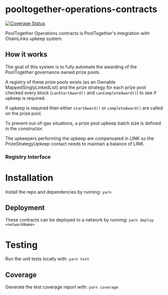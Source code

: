 # pooltogether-operations-contracts

[![Coverage Status](https://coveralls.io/repos/github/pooltogether/pooltogether-operations-contracts/badge.svg?branch=main)](https://coveralls.io/github/pooltogether/pooltogether-operations-contracts?branch=main)


PoolTogether Operations contracts is PoolTogether's integration with ChainLinks upkeep system.

## How it works

The goal of this system is to fully automate the awarding of the PoolTogether governance owned prize pools.

A registry of these prize pools exists (as an Ownable MappedSinglyLinkedList) and the prize strategy for each prize pool checked every block (`canStartAward()` and `canCompleteAward()`) to see if upkeep is required.

If upkeep is required then either `startAward()` or `completeAward()` are called on the prize pool. 

To prevent out-of-gas situations, a prize pool upkeep batch size is defined in the constructor. 

The upkeepers performing the upkeep are compensated in LINK so the PrizeStrategyUpkeep contact needs to maintain a balance of LINK. 

### Registry Interface



# Installation
Install the repo and dependencies by running:
`yarn`

## Deployment
These contracts can be deployed to a network by running:
`yarn deploy <networkName>`

# Testing
Run the unit tests locally with:
`yarn test`

## Coverage
Generate the test coverage report with:
`yarn coverage`